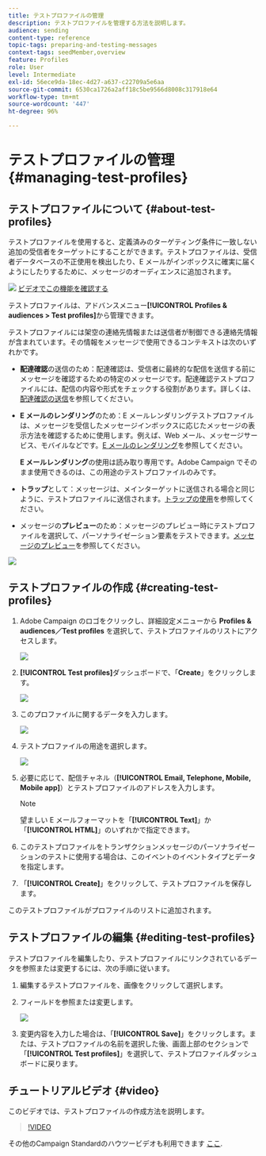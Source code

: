 ```yaml
---
title: テストプロファイルの管理
description: テストプロファイルを管理する方法を説明します。
audience: sending
content-type: reference
topic-tags: preparing-and-testing-messages
context-tags: seedMember,overview
feature: Profiles
role: User
level: Intermediate
exl-id: 56ece9da-18ec-4d27-a637-c22709a5e6aa
source-git-commit: 6530ca1726a2aff18c5be9566d8008c317918e64
workflow-type: tm+mt
source-wordcount: '447'
ht-degree: 96%

---
```


# テストプロファイルの管理 {#managing-test-profiles}

## テストプロファイルについて {#about-test-profiles}

テストプロファイルを使用すると、定義済みのターゲティング条件に一致しない追加の受信者をターゲットにすることができます。テストプロファイルは、受信者データベースの不正使用を検出したり、E メールがインボックスに確実に届くようにしたりするために、メッセージのオーディエンスに追加されます。

![](assets/do-not-localize/how-to-video.png) [ビデオでこの機能を確認する](#video)

テストプロファイルは、アドバンスメニュー&#x200B;**[!UICONTROL Profiles & audiences > Test profiles]**&#x200B;から管理できます。

テストプロファイルには架空の連絡先情報または送信者が制御できる連絡先情報が含まれています。その情報をメッセージで使用できるコンテキストは次のいずれかです。

* **配達確認**&#x200B;の送信のため：配達確認は、受信者に最終的な配信を送信する前にメッセージを確認するための特定のメッセージです。配達確認テストプロファイルには、配信の内容や形式をチェックする役割があります。詳しくは、[配達確認の送信](../../sending/using/sending-proofs.md)を参照してください。
* **E メールのレンダリング**&#x200B;のため：E メールレンダリングテストプロファイルは、メッセージを受信したメッセージインボックスに応じたメッセージの表示方法を確認するために使用します。例えば、Web メール、メッセージサービス、モバイルなどです。[E メールのレンダリング](../../sending/using/email-rendering.md)を参照してください。

   **E メールレンダリング**&#x200B;の使用は読み取り専用です。Adobe Campaign でそのまま使用できるのは、この用途のテストプロファイルのみです。

* **トラップ**&#x200B;として：メッセージは、メインターゲットに送信される場合と同じように、テストプロファイルに送信されます。[トラップの使用](../../sending/using/using-traps.md)を参照してください。
* メッセージの&#x200B;**プレビュー**&#x200B;のため：メッセージのプレビュー時にテストプロファイルを選択して、パーソナライゼーション要素をテストできます。[メッセージのプレビュー](/help/sending/using/previewing-messages.md)を参照してください。

![](assets/test_profile.png)

## テストプロファイルの作成 {#creating-test-profiles}

1. Adobe Campaign のロゴをクリックし、詳細設定メニューから **Profiles &amp; audiences／Test profiles** を選択して、テストプロファイルのリストにアクセスします。

   ![](assets/test_profile_creation_1.png)

1. **[!UICONTROL Test profiles]**&#x200B;ダッシュボードで、「**Create**」をクリックします。

   ![](assets/test_profile_creation_2.png)

1. このプロファイルに関するデータを入力します。

   ![](assets/test_profile_creation_3.png)

1. テストプロファイルの用途を選択します。

   ![](assets/test_profile_creation_4.png)

1. 必要に応じて、配信チャネル（**[!UICONTROL Email, Telephone, Mobile, Mobile app]**）とテストプロファイルのアドレスを入力します。

   >[!NOTE]
   >
   >望ましい E メールフォーマットを「**[!UICONTROL Text]**」か「**[!UICONTROL HTML]**」のいずれかで指定できます。

1. このテストプロファイルをトランザクションメッセージのパーソナライゼーションのテストに使用する場合は、このイベントのイベントタイプとデータを指定します。
1. 「**[!UICONTROL Create]**」をクリックして、テストプロファイルを保存します。

このテストプロファイルがプロファイルのリストに追加されます。

## テストプロファイルの編集 {#editing-test-profiles}

テストプロファイルを編集したり、テストプロファイルにリンクされているデータを参照または変更するには、次の手順に従います。

1. 編集するテストプロファイルを、画像をクリックして選択します。
1. フィールドを参照または変更します。

   ![](assets/test_profile_edit.png)

1. 変更内容を入力した場合は、「**[!UICONTROL Save]**」をクリックします。または、テストプロファイルの名前を選択した後、画面上部のセクションで「**[!UICONTROL Test profiles]**」を選択して、テストプロファイルダッシュボードに戻ります。

## チュートリアルビデオ {#video}

このビデオでは、テストプロファイルの作成方法を説明します。

>[!VIDEO](https://video.tv.adobe.com/v/24094?quality=12)

その他のCampaign Standardのハウツービデオも利用できます [ここ](https://experienceleague.adobe.com/docs/campaign-standard-learn/tutorials/overview.html?lang=ja).
